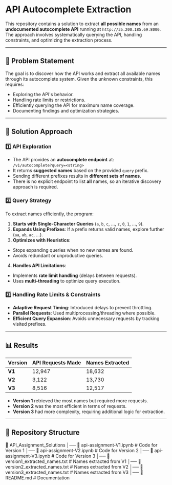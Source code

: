 # API Autocomplete Extraction

This repository contains a solution to extract **all possible names** from an **undocumented autocomplete API** running at `http://35.200.185.69:8000`. The approach involves systematically querying the API, handling constraints, and optimizing the extraction process.

---

## 📌 Problem Statement

The goal is to discover how the API works and extract all available names through its autocomplete system. Given the unknown constraints, this requires:

- Exploring the API's behavior.
- Handling rate limits or restrictions.
- Efficiently querying the API for maximum name coverage.
- Documenting findings and optimization strategies.

---

## 🚀 Solution Approach

### 1️⃣ API Exploration
- The API provides an **autocomplete endpoint** at:  
`/v1/autocomplete?query=<string>`
- It returns **suggested names** based on the provided `query` prefix.
- Sending different prefixes results in **different sets of names**.
- There is no explicit endpoint to list **all** names, so an iterative discovery approach is required.

### 2️⃣ Query Strategy
To extract names efficiently, the program:
1. **Starts with Single-Character Queries** (`a`, `b`, `c`, …, `z`, `0`, `1`, …, `9`).
2. **Expands Using Prefixes**: If a prefix returns valid names, explore further (`aa`, `ab`, `ac`, ...).
3. **Optimizes with Heuristics**:
 - Stops expanding queries when no new names are found.
 - Avoids redundant or unproductive queries.
4. **Handles API Limitations**:
 - Implements **rate limit handling** (delays between requests).
 - Uses **multi-threading** to optimize query execution.

### 3️⃣ Handling Rate Limits & Constraints
- **Adaptive Request Timing**: Introduced delays to prevent throttling.
- **Parallel Requests**: Used multiprocessing/threading where possible.
- **Efficient Query Expansion**: Avoids unnecessary requests by tracking visited prefixes.

---

## 📊 Results

| Version | API Requests Made | Names Extracted |
|---------|-----------------|----------------|
| **V1**  | 12,947          | 18,632        |
| **V2**  | 3,122           | 13,730        |
| **V3**  | 8,516           | 12,517        |

- **Version 1** retrieved the most names but required more requests.
- **Version 2** was the most efficient in terms of requests.
- **Version 3** had more complexity, requiring additional logic for extraction.

---

## 📂 Repository Structure

📁 API_Assignment_Solutions │── 📜 api-assignment-V1.ipynb # Code for Version 1 │── 📜 api-assignment-V2.ipynb # Code for Version 2 │── 📜 api-assignment-V3.ipynb # Code for Version 3 │── 📜 version1_extracted_names.txt # Names extracted from V1 │── 📜 version2_extracted_names.txt # Names extracted from V2 │── 📜 version3_extracted_names.txt # Names extracted from V3 │── 📜 README.md # Documentation
